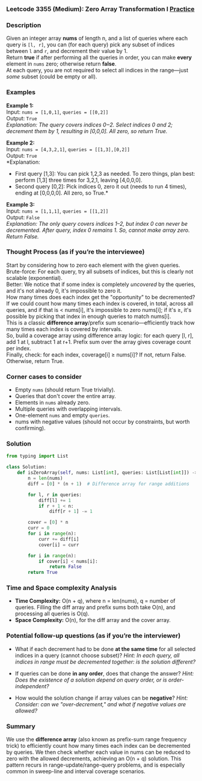 ### Leetcode 3355 (Medium): Zero Array Transformation I [Practice](https://leetcode.com/problems/zero-array-transformation-i)

### Description  
Given an integer array **nums** of length n, and a list of queries where each query is `[l, r]`, you can (for each query) pick any subset of indices between `l` and `r`, and decrement their value by 1.  
Return **true** if after performing all the queries in order, you can make **every** element in `nums` zero; otherwise return **false**.  
At each query, you are not required to select all indices in the range—just *some* subset (could be empty or all).

### Examples  

**Example 1:**  
Input: `nums = [1,0,1]`, `queries = [[0,2]]`  
Output: `True`  
*Explanation: The query covers indices 0‒2. Select indices 0 and 2; decrement them by 1, resulting in [0,0,0]. All zero, so return True.*

**Example 2:**  
Input: `nums = [4,3,2,1]`, `queries = [[1,3],[0,2]]`  
Output: `True`  
*Explanation:  
- First query [1,3]: You can pick 1,2,3 as needed. To zero things, plan best: perform [1,3] three times for 3,2,1, leaving [4,0,0,0].  
- Second query [0,2]: Pick indices 0, zero it out (needs to run 4 times), ending at [0,0,0,0]. All zero, so True.*

**Example 3:**  
Input: `nums = [1,1,1]`, `queries = [[1,2]]`  
Output: `False`  
*Explanation: The only query covers indices 1–2, but index 0 can never be decremented. After query, index 0 remains 1. So, cannot make array zero. Return False.*

### Thought Process (as if you’re the interviewee)  
Start by considering how to zero each element with the given queries.  
Brute-force: For each query, try all subsets of indices, but this is clearly not scalable (exponential).  
Better: We notice that if some index is completely *uncovered* by the queries, and it's not already 0, it's impossible to zero it.  
How many times does each index get the "opportunity" to be decremented? If we could count how many times each index is covered, in total, across all queries, and if that is < nums[i], it's impossible to zero nums[i]; if it's ≥, it's possible by picking that index in enough queries to match nums[i].  
This is a classic **difference array**/prefix sum scenario—efficiently track how many times each index is covered by intervals.  
So, build a coverage array using difference array logic: for each query [l, r], add 1 at l, subtract 1 at r+1. Prefix sum over the array gives coverage count per index.  
Finally, check: for each index, coverage[i] ≥ nums[i]? If not, return False. Otherwise, return True.

### Corner cases to consider  
- Empty `nums` (should return True trivially).
- Queries that don't cover the entire array.
- Elements in `nums` already zero.
- Multiple queries with overlapping intervals.
- One-element `nums` and empty `queries`.
- nums with negative values (should not occur by constraints, but worth confirming).

### Solution

```python
from typing import List

class Solution:
    def isZeroArray(self, nums: List[int], queries: List[List[int]]) -> bool:
        n = len(nums)
        diff = [0] * (n + 1)  # Difference array for range additions

        for l, r in queries:
            diff[l] += 1
            if r + 1 < n:
                diff[r + 1] -= 1

        cover = [0] * n
        curr = 0
        for i in range(n):
            curr += diff[i]
            cover[i] = curr

        for i in range(n):
            if cover[i] < nums[i]:
                return False
        return True
```

### Time and Space complexity Analysis  

- **Time Complexity:** O(n + q), where n = len(nums), q = number of queries. Filling the diff array and prefix sums both take O(n), and processing all queries is O(q).
- **Space Complexity:** O(n), for the diff array and the cover array.

### Potential follow-up questions (as if you’re the interviewer)  

- What if each decrement had to be done **at the same time** for all selected indices in a query (cannot choose subset)?
  *Hint: In each query, all indices in range must be decremented together: is the solution different?*

- If queries can be done **in any order**, does that change the answer?
  *Hint: Does the existence of a solution depend on query order, or is order-independent?*

- How would the solution change if array values can be **negative**?
  *Hint: Consider: can we "over-decrement," and what if negative values are allowed?*

### Summary
We use the **difference array** (also known as prefix-sum range frequency trick) to efficiently count how many times each index can be decremented by queries. We then check whether each value in nums can be reduced to zero with the allowed decrements, achieving an O(n + q) solution. This pattern recurs in range-update/range-query problems, and is especially common in sweep-line and interval coverage scenarios.